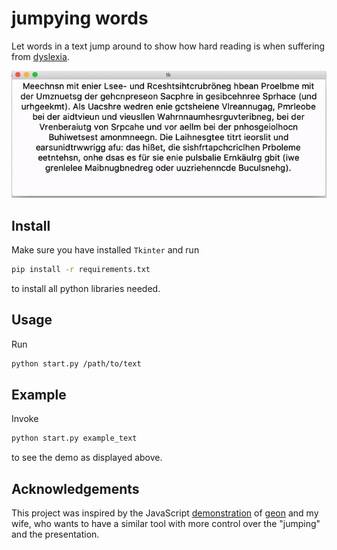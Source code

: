 # jumpying words

Let words in a text jump around to show how hard reading is when
suffering from [dyslexia](https://en.wikipedia.org/wiki/Dyslexia).

![demo](./example.gif)


## Install

Make sure you have installed `Tkinter` and run

```bash
pip install -r requirements.txt
```

to install all python libraries needed.


## Usage

Run

```bash
python start.py /path/to/text
```


## Example

Invoke

```bash
python start.py example_text
```
to see the demo as displayed above.


## Acknowledgements

This project was inspired by the JavaScript
[demonstration](http://geon.github.io/programming/2016/03/03/dsxyliea)
of [geon](https://github.com/geon) and my wife, who wants to have a
similar tool with more control over the "jumping" and the
presentation.
